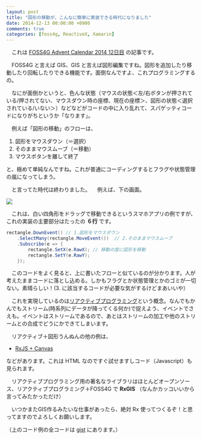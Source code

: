 ```yaml
---
layout: post
title: "図形の移動が、こんなに簡単に実装できる時代になりました"
date: 2014-12-13 00:00:00 +0900
comments: true
categories: [foss4g, ReactiveX, Xamarin]
---
```

　これは [FOSS4G Advent Calendar 2014 12日目](http://qiita.com/advent-calendar/2014/foss4goss4g) の記事です。

　FOSS4G と言えば GIS、GIS と言えば図形編集ですね。図形を追加したり移動したり回転したりできる機能です。面倒なんですよ、これプログラミングするの。

　なにが面倒かというと、色んな状態（マウスの状態＜左/右ボタンが押されている/押されてない、マウスダウン時の座標、現在の座標＞、図形の状態＜選択されている/いない＞）などなどがコードの中に入り乱れて、スパゲッティコードになりがちというか「なります」。
<!--more-->

　例えば「図形の移動」のフローは、

1. 図形をマウスダウン（＝選択）
2. そのままマウスムーブ（＝移動）
3. マウスボタンを離して終了

と、極めて単純なんですね。これが普通にコーディングするとフラグや状態管理の嵐になってしまう。

　と言ってた時代は終わりました。
　例えば、下の画面。

![](https://dl.dropboxusercontent.com/u/264530/qiita/simply_shape_dragging_using_rx_01.gif)


　これは、白い四角形をドラッグで移動できるというスマホアプリの例ですが、これの実装の主要部分はたったの **６行** です。

```csharp
rectangle.DownEvent() // 1.図形をマウスダウン
    .SelectMany(rectangle.MoveEvent())  // 2.そのままマウスムーブ
    .Subscribe(e => {
        rectangle.SetX(e.RawX); // 移動の度に図形を移動
        rectangle.SetY(e.RawY);
    });
```

　このコードをよく見ると、上に書いたフローと似ているのが分かります。人が考えたままコードに落とし込める。しかもフラグとか状態管理とかのゴミが一切ない。素晴らしい！(3. に該当するコードが必要な気がするけどまあいいや）

　これを実現しているのは[リアクティブプログラミング](http://ninjinkun.hatenablog.com/entry/introrxja)という概念。なんでもかんでもストリーム(時系列にデータが降ってくる何か)で捉えよう、イベントでさえも。イベントはストリームであるので、あとはストリームの加工や他のストリームとの合成でどうにかできてしまいます。

　リアクティブ＋図形うんぬんの他の例は、

* [RxJS + Canvas](http://act.neue.cc/rxjs/canvas.htm)

などがあります。これは HTML なのですぐ試せますしコード（Javascript）も見られます。

　リアクティブプログラミング用の著名なライブラリはほとんどオープンソース、リアクティブプログラミング＋FOSS4G で **RxGIS** （なんかカッコいいから言ってみたかっただけ）

　いつかまたGIS作るみたいな仕事があったら、絶対 Rx 使ってつくるぞ！と思ってますのでよろしくお願いします。

（上のコード例の全コードは [gist](https://gist.github.com/amay077/1d22ba8ffa8ad95e9393) にあります。）

